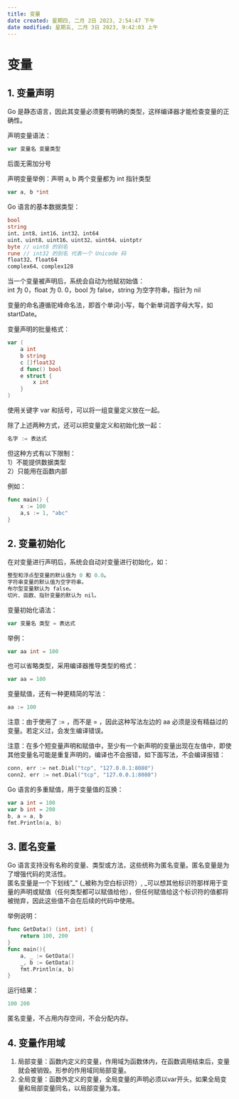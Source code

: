 ```yaml
---
title: 变量
date created: 星期四, 二月 2日 2023, 2:54:47 下午
date modified: 星期五, 二月 3日 2023, 9:42:03 上午
---
```


# 变量

## 1. 变量声明

Go 是静态语言，因此其变量必须要有明确的类型，这样编译器才能检查变量的正确性。

声明变量语法：

```go
var 变量名 变量类型
```

后面无需加分号

声明变量举例：声明 a, b 两个变量都为 int 指针类型

```go
var a, b *int
```

Go 语言的基本数据类型：

```go
bool
string
int、int8、int16、int32、int64
uint、uint8、uint16、uint32、uint64、uintptr
byte // uint8 的别名
rune // int32 的别名 代表一个 Unicode 码
float32、float64
complex64、complex128
```

当一个变量被声明后，系统会自动为他赋初始值：  
int 为 0，float 为 0.  0，bool 为 false，string 为空字符串，指针为 nil

变量的命名遵循驼峰命名法，即首个单词小写，每个新单词首字母大写，如 startDate。

变量声明的批量格式：

```go
var (
    a int
    b string
    c []float32
    d func() bool
    e struct {
        x int
    }
)
```

使用关键字 var 和括号，可以将一组变量定义放在一起。

除了上述两种方式，还可以把变量定义和初始化放一起：

```go
名字 := 表达式
```

但这种方式有以下限制：  
1）不能提供数据类型  
2）只能用在函数内部

例如：

```go
func main() {
	x := 100
	a,s := 1, "abc"
}
```

## 2. 变量初始化

在对变量进行声明后，系统会自动对变量进行初始化，如：

```go
整型和浮点型变量的默认值为 0 和 0.0。
字符串变量的默认值为空字符串。
布尔型变量默认为 false。
切片、函数、指针变量的默认为 nil。
```

变量初始化语法：

```go
var 变量名 类型 = 表达式
```

举例：

```go
var aa int = 100
```

也可以省略类型，采用编译器推导类型的格式：

```go
var aa = 100
```

变量赋值，还有一种更精简的写法：

```go
aa := 100
```

注意：由于使用了 := ，而不是 = ，因此这种写法左边的 aa 必须是没有精益过的变量。若定义过，会发生编译错误。

注意：在多个短变量声明和赋值中，至少有一个新声明的变量出现在左值中，即使其他变量名可能是重复声明的，编译也不会报错，如下面写法，不会编译报错：

```go
conn, err := net.Dial("tcp", "127.0.0.1:8080")
conn2, err := net.Dial("tcp", "127.0.0.1:8080")
```

Go 语言的多重赋值，用于变量值的互换：

```go
var a int = 100
var b int = 200
b, a = a, b
fmt.Println(a, b)
```

## 3. 匿名变量

Go 语言支持没有名称的变量、类型或方法，这些统称为匿名变量。匿名变量是为了增强代码的灵活性。  
匿名变量是一个下划线”\_" (\_被称为空白标识符）, \_可以想其他标识符那样用于变量的声明或赋值（任何类型都可以赋值给他），但任何赋值给这个标识符的值都将被抛弃，因此这些值不会在后续的代码中使用。

举例说明：

```go
func GetData() (int, int) {
    return 100, 200
}
func main(){
    a, _ := GetData()
    _, b := GetData()
    fmt.Println(a, b)
}
```

运行结果：

```go
100 200
```

匿名变量，不占用内存空间，不会分配内存。

## 4. 变量作用域

1. 局部变量：函数内定义的变量，作用域为函数体内，在函数调用结束后，变量就会被销毁。形参的作用域同局部变量。  
2. 全局变量：函数外定义的变量，全局变量的声明必须以var开头，如果全局变量和局部变量同名，以局部变量为准。